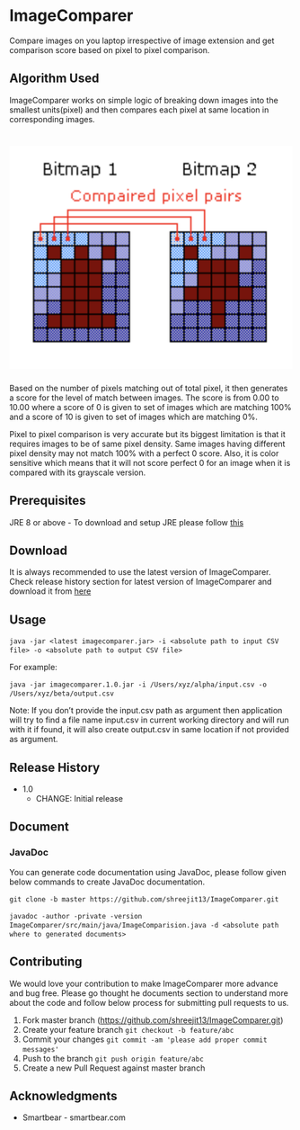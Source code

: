 # ImageComparer

Compare images on you laptop irrespective of image extension and get comparison score based on pixel to pixel comparison.

## Algorithm Used

ImageComparer works on simple logic of breaking down images into the smallest units(pixel) and then compares each pixel at same location in corresponding images. 
# ![algo](media/icimage.png)

Based on the number of pixels matching out of total pixel, it then generates a score for the level of match between images.
The score is from 0.00 to 10.00 where a score of 0 is given to set of images which are matching 100% and a score of 10 is given to set of images which are matching 0%.

Pixel to pixel comparison is very accurate but its biggest limitation is that it requires images to be of same pixel density. Same images having different pixel density may not match 100% with a perfect 0 score.
Also, it is color sensitive which means that it will not score perfect 0 for an image when it is compared with its grayscale version.

## Prerequisites

JRE 8 or above - To download and setup JRE please follow [this](https://docs.oracle.com/goldengate/1212/gg-winux/GDRAD/java.htm#BGBFHBEA) 

## Download

It is always recommended to use the latest version of ImageComparer.
Check release history section for latest version of ImageComparer and download it from [here](https://github.com/shreejit13/ImageComparer/tree/master/dist)

## Usage

```
java -jar <latest imagecomparer.jar> -i <absolute path to input CSV file> -o <absolute path to output CSV file>
```
For example: 
```
java -jar imagecomparer.1.0.jar -i /Users/xyz/alpha/input.csv -o /Users/xyz/beta/output.csv
```

Note: If you don’t provide the input.csv path as argument then application will try to find a file name input.csv in current working directory and will run with it if found, it will also create output.csv in same location if not provided as argument.

## Release History

* 1.0
    * CHANGE: Initial release
    
## Document

### JavaDoc
You can generate code documentation using JavaDoc, please follow given below commands to create JavaDoc documentation.
```
git clone -b master https://github.com/shreejit13/ImageComparer.git
```
```
javadoc -author -private -version ImageComparer/src/main/java/ImageComparision.java -d <absolute path where to generated documents>
```
    
## Contributing

We would love your contribution to make ImageComparer more advance and bug free.
Please go thought he documents section to understand more about the code and follow below process for submitting pull requests to us.

1. Fork master branch (https://github.com/shreejit13/ImageComparer.git)
2. Create your feature branch ```git checkout -b feature/abc```
3. Commit your changes ```git commit -am 'please add proper commit messages'```
4. Push to the branch ```git push origin feature/abc```
5. Create a new Pull Request against master branch

## Acknowledgments

* Smartbear - smartbear.com




